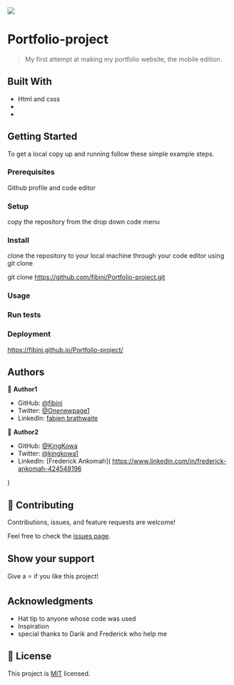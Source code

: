 ![](https://img.shields.io/badge/Microverse-blueviolet)

# Portfolio-project

> My first attempt at making my portfolio website, the mobile edition.


## Built With

- Html and csss
-
-

## Getting Started


To get a local copy up and running follow these simple example steps.

### Prerequisites
Github profile and code editor

### Setup
copy the repository from the drop down code menu

### Install
clone the repository to your local machine through your code editor using git clone

git clone https://github.com/fibini/Portfolio-project.git

### Usage

### Run tests

### Deployment
https://fibini.github.io/Portfolio-project/



## Authors

👤 **Author1**

- GitHub: [@fibini](https://github.com/fibini)
- Twitter: [@Onenewpage1](https://twitter.com/Onenewpage1)
- LinkedIn: [fabien brathwaite](https://www.linkedin.com/in/fabien-brathwaite-91150822a/)

👤 **Author2**
- GitHub: [@KingKowa](https://github.com/KingKowa)
- Twitter: [@kingkowa1](https://twitter.com/kingkowa1)
- LinkedIn: [Frederick Ankomah]( https://www.linkedin.com/in/frederick-ankomah-424548196

)

## 🤝 Contributing

Contributions, issues, and feature requests are welcome!

Feel free to check the [issues page](../../issues/).

## Show your support

Give a ⭐️ if you like this project!

## Acknowledgments

- Hat tip to anyone whose code was used
- Inspiration
- special thanks to Darik and Frederick who help me

## 📝 License

This project is [MIT](./MIT.md) licensed.
